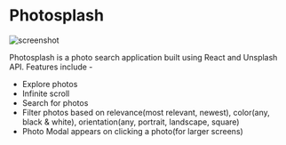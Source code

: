 # Photosplash

![screenshot](https://github.com/tsgoswami/photosplash/blob/master/photosplash.jpg)

Photosplash is a photo search application built using React and Unsplash API. Features include -

- Explore photos
- Infinite scroll
- Search for photos
- Filter photos based on relevance(most relevant, newest), color(any, black & white), orientation(any, portrait, landscape, square)
- Photo Modal appears on clicking a photo(for larger screens)
